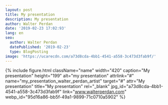 ```yaml
---
layout: post
title: My presentation
description: My presentation
author: Walter Perdan
date: '2019-02-23 17:02:93'
lang: en
seo:
  author: Walter Perdan
  datePublished: '2019-02-23'
  type: BlogPosting
image: 'https://ucarecdn.com/a73d8cda-4bb1-4541-a558-3c473d3fab9f/'
---
```

{% include figure.html className="name" width="420" caption="My presentation" height="199" alt="my presentation" attrlink="#" name="my_presentation_walter_perdan_artist" target="#" attr="My presentation" title="My presentation" rel="_blank" jpg_id="a73d8cda-4bb1-4541-a558-3c473d3fab9f" link="www.walterperdan.com" webp_id="95d16a86-bb5f-49a1-9899-71c0710a5902" %}
